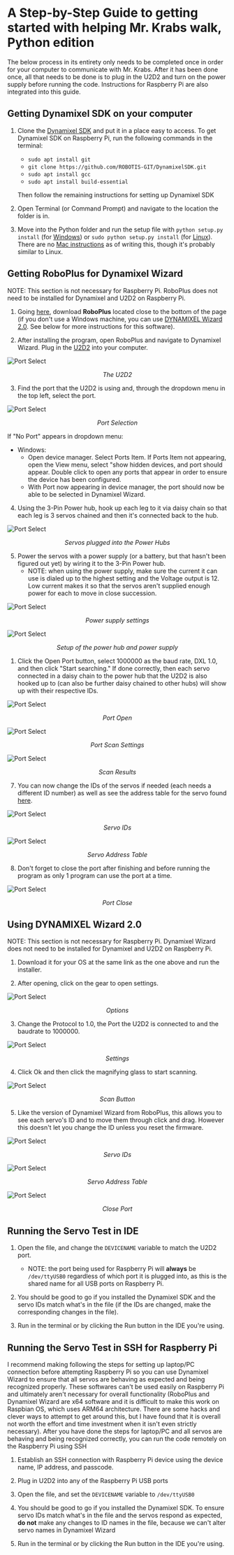 # A Step-by-Step Guide to getting started with helping Mr. Krabs walk, Python edition

The below process in its entirety only needs to be completed once in order for your computer to communicate with Mr. Krabs. After it has been done once, all that needs to be done is to plug in the U2D2 and turn on the power supply before running the code. Instructions for Raspberry Pi are also integrated into this guide.

## Getting Dynamixel SDK on your computer

1. Clone the [Dynamixel SDK](https://emanual.robotis.com/docs/en/software/dynamixel/dynamixel_sdk/download/#repository) and put it in a place easy to access. To get Dynamixel SDK on Raspberry Pi, run the following commands in the terminal:
    - `sudo apt install git`
    - `git clone https://github.com/ROBOTIS-GIT/DynamixelSDK.git`
    - `sudo apt install gcc`
    - `sudo apt install build-essential` 

    Then follow the remaining instructions for setting up Dynamixel SDK

2. Open Terminal (or Command Prompt) and navigate to the location the folder is in.

3. Move into the Python folder and run the setup file with `python setup.py install` (for [Windows](https://emanual.robotis.com/docs/en/software/dynamixel/dynamixel_sdk/library_setup/python_windows/#python-windows)) or `sudo python setup.py install` (for [Linux](https://emanual.robotis.com/docs/en/software/dynamixel/dynamixel_sdk/library_setup/python_linux/#python-linux)). There are no [Mac instructions](https://emanual.robotis.com/docs/en/software/dynamixel/dynamixel_sdk/library_setup/python_macos/#python-macos) as of writing this, though it's probably similar to Linux.

## Getting RoboPlus for Dynamixel Wizard

NOTE: This section is not necessary for Raspberry Pi. RoboPlus does not need to be installed for Dynamixel and U2D2 on Raspberry Pi.

1. Going [here](https://en.robotis.com/service/downloadpage.php?ca_id=10), download **RoboPlus** located close to the bottom of the page (if you don't use a Windows machine, you can use [DYNAMIXEL Wizard 2.0](https://emanual.robotis.com/docs/en/software/dynamixel/dynamixel_wizard2/). See below for more instructions for this software).

2. After installing the program, open RoboPlus and navigate to Dynamixel Wizard. Plug in the [U2D2](https://emanual.robotis.com/docs/en/parts/interface/u2d2/) into your computer.

![Port Select](imgs/u2d2.jpg)

<p style="text-align: center;"> <em> The U2D2 </em> </p>

3. Find the port that the U2D2 is using and, through the dropdown menu in the top left, select the port.

![Port Select](imgs/wiz1_port.png)

<p style="text-align: center;"> <em> Port Selection </em> </p>

   If "No Port" appears in dropdown menu:
   - Windows:
       - Open device manager. Select Ports Item. If Ports Item not appearing, open the View menu, select "show hidden devices, and port should appear. Double click to open any ports that appear in order to ensure the device has been configured.
       - With Port now appearing in device manager, the port should now be able to be selected in Dynamixel Wizard.  

4. Using the 3-Pin Power hub, hook up each leg to it via daisy chain so that each leg is 3 servos chained and then it's connected back to the hub.

![Port Select](imgs/3pin.jpg)

<p style="text-align: center;"> <em> Servos plugged into the Power Hubs </em> </p>

5. Power the servos with a power supply (or a battery, but that hasn't been figured out yet) by wiring it to the 3-Pin Power hub.
    - NOTE: when using the power supply, make sure the current it can use is dialed up to the highest setting and the Voltage output is 12. Low current makes it so that the servos aren't supplied enough power for each to move in close succession.

![Port Select](imgs/power.jpg)

<p style="text-align: center;"> <em> Power supply settings </em> </p>

![Port Select](imgs/set.jpg)

<p style="text-align: center;"> <em> Setup of the power hub and power supply </em> </p>

1. Click the Open Port button, select 1000000 as the baud rate, DXL 1.0, and then click "Start searching." If done correctly, then each servo connected in a daisy chain to the power hub that the U2D2 is also hooked up to (can also be further daisy chained to other hubs) will show up with their respective IDs.

![Port Select](imgs/wiz1_open.png)

<p style="text-align: center;"> <em> Port Open </em> </p>

![Port Select](imgs/wiz1_scan.png)

<p style="text-align: center;"> <em> Port Scan Settings </em> </p>

![Port Select](imgs/wiz1_scanned.png)

<p style="text-align: center;"> <em> Scan Results </em> </p>

7. You can now change the IDs of the servos if needed (each needs a different ID number) as well as see the address table for the servo found [here](https://emanual.robotis.com/docs/en/dxl/ax/ax-12a/#control-table-data-address).

![Port Select](imgs/wiz1_id.png)

<p style="text-align: center;"> <em> Servo IDs </em> </p>

![Port Select](imgs/wiz1_table.png)

<p style="text-align: center;"> <em> Servo Address Table </em> </p>

8. Don't forget to close the port after finishing and before running the program as only 1 program can use the port at a time.

![Port Select](imgs/wiz1_close.png)

<p style="text-align: center;"> <em> Port Close </em> </p>

## Using DYNAMIXEL Wizard 2.0

NOTE: This section is not necessary for Raspberry Pi. Dynamixel Wizard does not need to be installed for Dynamixel and U2D2 on Raspberry Pi.

1. Download it for your OS at the same link as the one above and run the installer.

2. After opening, click on the gear to open settings.

![Port Select](imgs/wiz2_options.png)

<p style="text-align: center;"> <em> Options </em> </p>

3. Change the Protocol to 1.0, the Port the U2D2 is connected to and the baudrate to 1000000.

![Port Select](imgs/wiz2_options_set.png)

<p style="text-align: center;"> <em> Settings </em> </p>

4. Click Ok and then click the magnifying glass to start scanning.

![Port Select](imgs/wiz2_scan.png)

<p style="text-align: center;"> <em> Scan Button </em> </p>

5. Like the version of Dynamixel Wizard from RoboPlus, this allows you to see each servo's ID and to move them through click and drag. However this doesn't let you change the ID unless you reset the firmware.

![Port Select](imgs/wiz2_id.png)

<p style="text-align: center;"> <em> Servo IDs </em> </p>

![Port Select](imgs/wiz2_table.png)

<p style="text-align: center;"> <em> Servo Address Table </em> </p>

![Port Select](imgs/wiz2_close.png)

<p style="text-align: center;"> <em> Close Port </em> </p>

## Running the Servo Test in IDE

1. Open the file, and change the `DEVICENAME` variable to match the U2D2 port.
    - NOTE: the port being used for Raspberry Pi will **always** be `/dev/ttyUSB0` regardless of which port it is plugged into, as this is the shared name for all USB ports on Raspberry Pi.

2. You should be good to go if you installed the Dynamixel SDK and the servo IDs match what's in the file (if the IDs are changed, make the corresponding changes in the file).

3. Run in the terminal or by clicking the Run button in the IDE you're using.


## Running the Servo Test in SSH for Raspberry Pi

I recommend making following the steps for setting up laptop/PC connection before attempting Raspberry Pi so you can use Dynamixel Wizard to ensure that all servos are behaving as expected and being recognized properly. These softwares can't be used easily on Raspberry Pi and ultimately aren't necessary for overall functionality (RoboPlus and Dynamixel Wizard are x64 software and it is difficult to make this work on Raspbian OS, which uses ARM64 architecture. There are some hacks and clever ways to attempt to get around this, but I have found that it is overall not worth the effort and time investment when it isn't even strictly necessary). After you have done the steps for laptop/PC and all servos are behaving and being recognized correctly, you can run the code remotely on the Raspberry Pi using SSH

1. Establish an SSH connection with Raspberry Pi device using the device name, IP address, and passcode.

2. Plug in U2D2 into any of the Raspberry Pi USB ports

3. Open the file, and set the `DEVICENAME` variable to `/dev/ttyUSB0` 

4. You should be good to go if you installed the Dynamixel SDK. To ensure servo IDs match what's in the file and the servos respond as expected, **do not** make any changes to ID names in the file, because we can't alter servo names in Dynamixel Wizard

5. Run in the terminal or by clicking the Run button in the IDE you're using.


